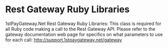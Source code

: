# Rest Gateway Ruby Libraries
1stPayGateway.Net Rest Gateway Ruby Libraries: This class is required for all Ruby code making a call to the Rest Gateway API. Please refer to the gateway documentation web page for specifics on what parameters to use for each call: http://support.1stpaygateway.net/gateway
